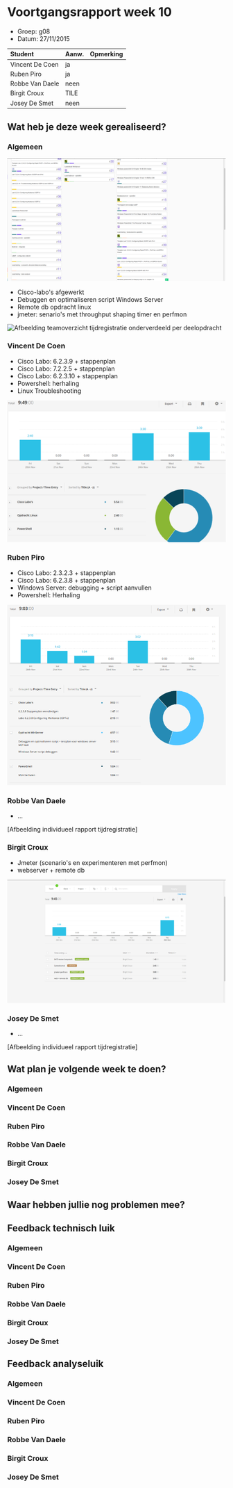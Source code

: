 # Voortgangsrapport week 10

* Groep: g08
* Datum: 27/11/2015

| Student  | Aanw. | Opmerking |
| :---     | :---  | :---      |
| Vincent De Coen |     ja  |           |
| Ruben Piro |    ja   |           |
| Robbe Van Daele |    neen   |           |
| Birgit Croux |   TILE    |           |
| Josey De Smet |  neen     |            |

## Wat heb je deze week gerealiseerd?


### Algemeen

![Afbeelding huidige toestand Kanban-bord(en) invoegen](/weekrapport/media/w10/kanbanteam.png "huboard team")

* Cisco-labo's afgewerkt
* Debuggen en optimaliseren script Windows Server
* Remote db opdracht linux
* jmeter: senario's met throughput shaping timer en perfmon

![Afbeelding teamoverzicht tijdregistratie onderverdeeld per deelopdracht](/weekrapport/media/w10/togglteam.png "toggl team")

### Vincent De Coen

* Cisco Labo: 6.2.3.9 + stappenplan
* Cisco Labo: 7.2.2.5 + stappenplan
* Cisco Labo: 6.2.3.10 + stappenplan
* Powershell: herhaling
* Linux Troubleshooting

![Afbeelding individueel rapport tijdregistratie](/weekrapport/media/w10/Week10Vincent.PNG "Tijdsregistratie Vincent")

### Ruben Piro

* Cisco Labo: 2.3.2.3 + stappenplan
* Cisco Labo: 6.2.3.8 + stappenplan
* Windows Server: debugging + script aanvullen
* Powershell: Herhaling

![Afbeelding individueel rapport tijdregistratie](/weekrapport/media/w10/Week10Ruben.PNG "Tijdsregistratie Ruben")

### Robbe Van Daele

* ...

[Afbeelding individueel rapport tijdregistratie]

### Birgit Croux

* Jmeter (scenario's en experimenteren met perfmon)
* webserver + remote db

![Afbeelding individueel rapport tijdregistratie](/weekrapport/media/w10/togglbirgit.png "tijdregistratie individueel birgit")

### Josey De Smet

* ...

[Afbeelding individueel rapport tijdregistratie]


## Wat plan je volgende week te doen?

### Algemeen
### Vincent De Coen
### Ruben Piro
### Robbe Van Daele
### Birgit Croux
### Josey De Smet

## Waar hebben jullie nog problemen mee?


## Feedback technisch luik

### Algemeen

### Vincent De Coen
### Ruben Piro
### Robbe Van Daele
### Birgit Croux
### Josey De Smet

## Feedback analyseluik

### Algemeen

### Vincent De Coen
### Ruben Piro
### Robbe Van Daele
### Birgit Croux
### Josey De Smet
